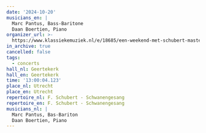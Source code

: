 ```yaml
---
date: '2024-10-20'
musicians_en: |
  Marc Pantus, Bass-Baritone
  Daan Boertien, Piano
organizer_url: >-
  https://www.klassiekemuziek.nl/e/18685/een-weekend-met-schubert-masterclass-en-schwanengesang-utrecht
in_archive: true
cancelled: false
tags:
  - concerts
hall_nl: Geertekerk
hall_en: Geertekerk
time: '13:00:04.123'
place_nl: Utrecht
place_en: Utrecht
repertoire_nl: F. Schubert - Schwanengesang
repertoire_en: F. Schubert - Schwanengesang
musicians_nl: |
  Marc Pantus, Bas-Bariton
  Daan Boertien, Piano
---
```


